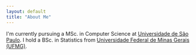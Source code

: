 ```yaml
---
layout: default
title: "About Me"
---
```


I'm currently pursuing a MSc. in Computer Science at [Universidade de São Paulo](https://www.usp.br). I hold a BSc. in Statistics from [Universidade Federal de Minas Gerais (UFMG)](https://ufmg.br/).

